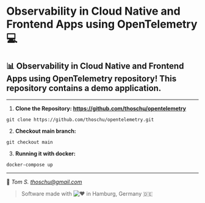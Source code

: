 # Observability in Cloud Native and Frontend Apps using OpenTelemetry 💻

## 📊 Observability in Cloud Native and Frontend Apps using OpenTelemetry repository! This repository contains a demo application.

---

1. **Clone the Repository: https://github.com/thoschu/opentelemetry** 

```
git clone https://github.com/thoschu/opentelemetry.git
```

2. **Checkout main branch:** 

```
git checkout main
```

3. **Running it with docker:** 
```
docker-compose up
```

---

📯
*Tom S.*
*thoschu@gmail.com*

> Software made with ![♥](https://www.thomas-schulte.de/images/made_with_love.gif) in Hamburg, Germany 🇩🇪
